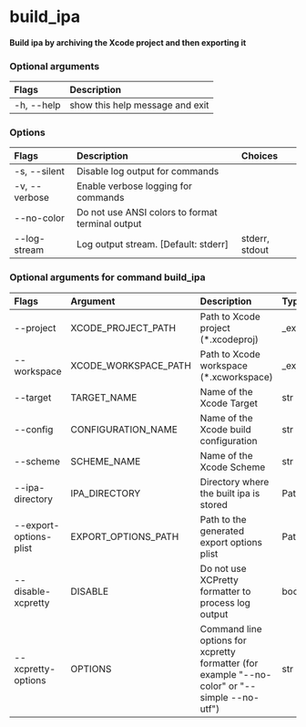 
build_ipa
=========

#### Build ipa by archiving the Xcode project and then exporting it

### Optional arguments

|Flags|Description|
| :--- | :--- |
|-h, --help|show this help message and exit|

### Options

|Flags|Description|Choices|
| :--- | :--- | :--- |
|-s, --silent|Disable log output for commands||
|-v, --verbose|Enable verbose logging for commands||
|--no-color|Do not use ANSI colors to format terminal output||
|--log-stream|Log output stream. [Default: stderr]|stderr, stdout|

### Optional arguments for command build_ipa

|Flags|Argument|Description|Type|Default|
| :--- | :--- | :--- | :--- | :--- |
|--project|XCODE_PROJECT_PATH|Path to Xcode project (*.xcodeproj)|_existing_path||
|--workspace|XCODE_WORKSPACE_PATH|Path to Xcode workspace (*.xcworkspace)|_existing_path||
|--target|TARGET_NAME|Name of the Xcode Target|str||
|--config|CONFIGURATION_NAME|Name of the Xcode build configuration|str||
|--scheme|SCHEME_NAME|Name of the Xcode Scheme|str||
|--ipa-directory|IPA_DIRECTORY|Directory where the built ipa is stored|Path|build/ios/ipa|
|--export-options-plist|EXPORT_OPTIONS_PATH|Path to the generated export options plist|Path|/Users/stas/export_options.plist|
|--disable-xcpretty|DISABLE|Do not use XCPretty formatter to process log output|bool||
|--xcpretty-options|OPTIONS|Command line options for xcpretty formatter (for example "--no-color" or "--simple  --no-utf")|str|--color|

